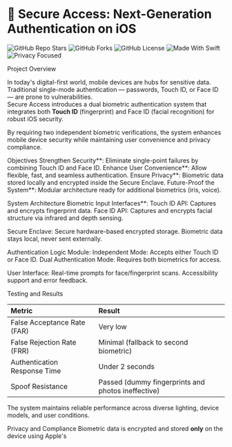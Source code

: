 # 📱 Secure Access: Next-Generation Authentication on iOS

![GitHub Repo Stars](https://img.shields.io/github/stars/Mounikanarra2706/Secure-Access-next-gen-Authentication-on-iOS-Application?style=social)
![GitHub Forks](https://img.shields.io/github/forks/Mounikanarra2706/Secure-Access-next-gen-Authentication-on-iOS-Application?style=social)
![GitHub License](https://img.shields.io/github/license/Mounikanarra2706/Secure-Access-next-gen-Authentication-on-iOS-Application)
![Made With Swift](https://img.shields.io/badge/Made%20with-Swift-orange.svg)
![Privacy Focused](https://img.shields.io/badge/Privacy-Focused-brightgreen)


Project Overview

In today's digital-first world, mobile devices are hubs for sensitive data. Traditional single-mode authentication — passwords, Touch ID, or Face ID — are prone to vulnerabilities.  
Secure Access introduces a dual biometric authentication system that integrates both **Touch ID** (fingerprint) and Face ID (facial recognition) for robust iOS security.

By requiring two independent biometric verifications, the system enhances mobile device security while maintaining user convenience and privacy compliance.

Objectives
Strengthen Security**: Eliminate single-point failures by combining Touch ID and Face ID.
Enhance User Convenience**: Allow flexible, fast, and seamless authentication.
Ensure Privacy**: Biometric data stored locally and encrypted inside the Secure Enclave.
Future-Proof the System**: Modular architecture ready for additional biometrics (iris, voice).

System Architecture
Biometric Input Interfaces**:
Touch ID API: Captures and encrypts fingerprint data.
Face ID API: Captures and encrypts facial structure via infrared and depth sensing.

Secure Enclave:
Secure hardware-based encrypted storage.
Biometric data stays local, never sent externally.

Authentication Logic Module:
Independent Mode: Accepts either Touch ID or Face ID.
Dual Authentication Mode: Requires both biometrics for access.

User Interface:
Real-time prompts for face/fingerprint scans.
Accessibility support and error feedback.

Testing and Results

| Metric                 | Result |
|:------------------------------|:-----------|
| False Acceptance Rate (FAR)    | Very low  |
| False Rejection Rate (FRR)     | Minimal (fallback to second biometric) |
| Authentication Response Time  | Under 2 seconds |
| Spoof Resistance              | Passed (dummy fingerprints and photos ineffective) |

The system maintains reliable performance across diverse lighting, device models, and user conditions.
 
 Privacy and Compliance
 Biometric data is encrypted and stored **only** on the device using Apple's

